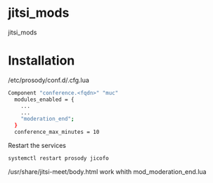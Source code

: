 # jitsi_mods
jitsi_mods



# Installation


/etc/prosody/conf.d/<fqdn>.cfg.lua

```bash
Component "conference.<fqdn>" "muc"
  modules_enabled = {
    ...
    ...
    "moderation_end";
  }
  conference_max_minutes = 10
```
Restart the services

```bash
systemctl restart prosody jicofo
```
  
/usr/share/jitsi-meet/body.html work whith mod_moderation_end.lua
